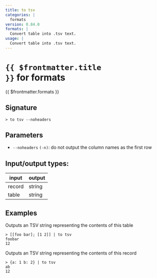 ```yaml
---
title: to tsv
categories: |
  formats
version: 0.84.0
formats: |
  Convert table into .tsv text.
usage: |
  Convert table into .tsv text.
---
```


# <code>{{ $frontmatter.title }}</code> for formats

<div class='command-title'>{{ $frontmatter.formats }}</div>

## Signature

```> to tsv --noheaders```

## Parameters

 -  `--noheaders` `(-n)`: do not output the column names as the first row


## Input/output types:

| input  | output |
| ------ | ------ |
| record | string |
| table  | string |
## Examples

Outputs an TSV string representing the contents of this table
```shell
> [[foo bar]; [1 2]] | to tsv
foobar
12

```

Outputs an TSV string representing the contents of this record
```shell
> {a: 1 b: 2} | to tsv
ab
12

```
